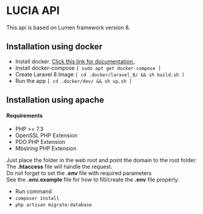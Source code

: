 # LUCIA API

This api is based on Lumen framework version 8.


## Installation using docker
- Install docker. [Click this link for documentation.](https://docs.docker.com/engine/install/ubuntu/)
- Install docker-compose `[ sudo apt get docker-compose ]`
- Create Laravel 8 Image `[ cd .docker/laravel_8/ && sh build.sh ]`
- Run the app `[ cd .docker/dev/ && sh up.sh ]`



## Installation using apache

#### Requirements
- PHP >= 7.3
- OpenSSL PHP Extension
- PDO PHP Extension
- Mbstring PHP Extension

Just place the folder in the web root and point the
domain to the root folder. The **.htaccess** file will handle the request.
<br/> Do not forget to set the **.env** file with required parameters
<br/> See the **.env.example** file for how to fill/create the **.env** file properly.

- Run command
- `composer install`
- `php artisan migrate:database`
